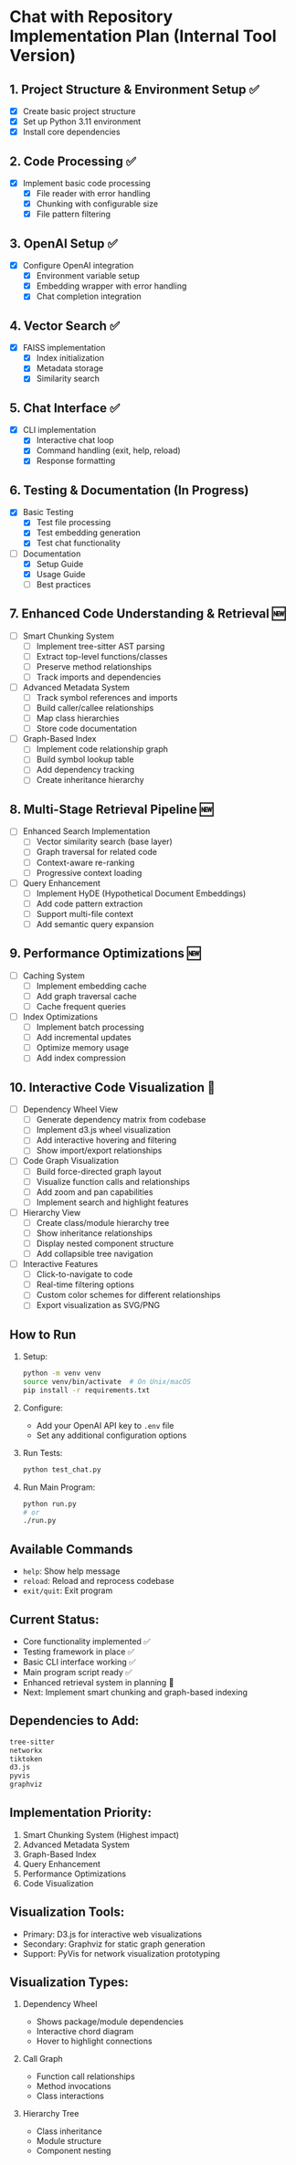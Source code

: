 # Chat with Repository Implementation Plan (Internal Tool Version)

## 1. Project Structure & Environment Setup ✅
- [x] Create basic project structure
- [x] Set up Python 3.11 environment
- [x] Install core dependencies

## 2. Code Processing ✅
- [x] Implement basic code processing
  - [x] File reader with error handling
  - [x] Chunking with configurable size
  - [x] File pattern filtering

## 3. OpenAI Setup ✅
- [x] Configure OpenAI integration
  - [x] Environment variable setup
  - [x] Embedding wrapper with error handling
  - [x] Chat completion integration

## 4. Vector Search ✅
- [x] FAISS implementation
  - [x] Index initialization
  - [x] Metadata storage
  - [x] Similarity search

## 5. Chat Interface ✅
- [x] CLI implementation
  - [x] Interactive chat loop
  - [x] Command handling (exit, help, reload)
  - [x] Response formatting

## 6. Testing & Documentation (In Progress)
- [x] Basic Testing
  - [x] Test file processing
  - [x] Test embedding generation
  - [x] Test chat functionality
- [ ] Documentation
  - [x] Setup Guide
  - [x] Usage Guide
  - [ ] Best practices

## 7. Enhanced Code Understanding & Retrieval 🆕
- [ ] Smart Chunking System
  - [ ] Implement tree-sitter AST parsing
  - [ ] Extract top-level functions/classes
  - [ ] Preserve method relationships
  - [ ] Track imports and dependencies

- [ ] Advanced Metadata System
  - [ ] Track symbol references and imports
  - [ ] Build caller/callee relationships
  - [ ] Map class hierarchies
  - [ ] Store code documentation

- [ ] Graph-Based Index
  - [ ] Implement code relationship graph
  - [ ] Build symbol lookup table
  - [ ] Add dependency tracking
  - [ ] Create inheritance hierarchy

## 8. Multi-Stage Retrieval Pipeline 🆕
- [ ] Enhanced Search Implementation
  - [ ] Vector similarity search (base layer)
  - [ ] Graph traversal for related code
  - [ ] Context-aware re-ranking
  - [ ] Progressive context loading

- [ ] Query Enhancement
  - [ ] Implement HyDE (Hypothetical Document Embeddings)
  - [ ] Add code pattern extraction
  - [ ] Support multi-file context
  - [ ] Add semantic query expansion

## 9. Performance Optimizations 🆕
- [ ] Caching System
  - [ ] Implement embedding cache
  - [ ] Add graph traversal cache
  - [ ] Cache frequent queries

- [ ] Index Optimizations
  - [ ] Implement batch processing
  - [ ] Add incremental updates
  - [ ] Optimize memory usage
  - [ ] Add index compression

## 10. Interactive Code Visualization 🎨
- [ ] Dependency Wheel View
  - [ ] Generate dependency matrix from codebase
  - [ ] Implement d3.js wheel visualization
  - [ ] Add interactive hovering and filtering
  - [ ] Show import/export relationships

- [ ] Code Graph Visualization
  - [ ] Build force-directed graph layout
  - [ ] Visualize function calls and relationships
  - [ ] Add zoom and pan capabilities
  - [ ] Implement search and highlight features

- [ ] Hierarchy View
  - [ ] Create class/module hierarchy tree
  - [ ] Show inheritance relationships
  - [ ] Display nested component structure
  - [ ] Add collapsible tree navigation

- [ ] Interactive Features
  - [ ] Click-to-navigate to code
  - [ ] Real-time filtering options
  - [ ] Custom color schemes for different relationships
  - [ ] Export visualization as SVG/PNG

## How to Run

1. Setup:
   ```bash
   python -m venv venv
   source venv/bin/activate  # On Unix/macOS
   pip install -r requirements.txt
   ```

2. Configure:
   - Add your OpenAI API key to `.env` file
   - Set any additional configuration options

3. Run Tests:
   ```bash
   python test_chat.py
   ```

4. Run Main Program:
   ```bash
   python run.py
   # or
   ./run.py
   ```

## Available Commands
- `help`: Show help message
- `reload`: Reload and reprocess codebase
- `exit/quit`: Exit program

## Current Status:
- Core functionality implemented ✅
- Testing framework in place ✅
- Basic CLI interface working ✅
- Main program script ready ✅
- Enhanced retrieval system in planning 🔄
- Next: Implement smart chunking and graph-based indexing

## Dependencies to Add:
```txt
tree-sitter
networkx
tiktoken
d3.js
pyvis
graphviz
```

## Implementation Priority:
1. Smart Chunking System (Highest impact)
2. Advanced Metadata System
3. Graph-Based Index
4. Query Enhancement
5. Performance Optimizations
6. Code Visualization

## Visualization Tools:
- Primary: D3.js for interactive web visualizations
- Secondary: Graphviz for static graph generation
- Support: PyVis for network visualization prototyping

## Visualization Types:
1. Dependency Wheel
   - Shows package/module dependencies
   - Interactive chord diagram
   - Hover to highlight connections

2. Call Graph
   - Function call relationships
   - Method invocations
   - Class interactions

3. Hierarchy Tree
   - Class inheritance
   - Module structure
   - Component nesting

